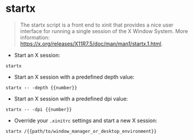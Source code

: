 # startx

> The startx script is a front end to xinit that provides a nice user interface for running a single session of the X Window System.
> More information: <https://x.org/releases/X11R7.5/doc/man/man1/startx.1.html>.

- Start an X session:

`startx`

- Start an X session with a predefined depth value:

`startx -- -depth {{number}}`

- Start an X session with a predefined dpi value:

`startx -- -dpi {{number}}`

- Override your `.xinitrc` settings and start a new X session:

`startx /{{path/to/window_manager_or_desktop_environment}}`
